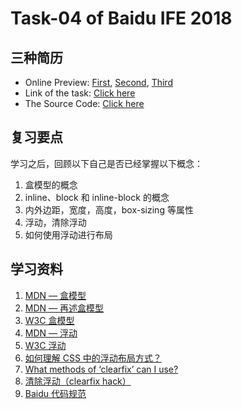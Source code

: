 # Task-04 of Baidu IFE 2018

## 三种简历

- Online Preview: [First](https://dingxuewen.com/baidu-ife-practice/ife-2018/task-04/resume-1.html), [Second](https://dingxuewen.com/baidu-ife-practice/ife-2018/task-04/resume-2.html), [Third](https://dingxuewen.com/baidu-ife-practice/ife-2018/task-04/resume-3.html)
- Link of the task: [Click here](http://ife.baidu.com/course/detail/id/40)
- The Source Code: [Click here](https://github.com/leviding/baidu-ife-practice/tree/master/ife-2018/task-04)

## 复习要点

学习之后，回顾以下自己是否已经掌握以下概念：

1. 盒模型的概念
2. inline、block 和 inline-block 的概念
3. 内外边距，宽度，高度，box-sizing 等属性
4. 浮动，清除浮动
5. 如何使用浮动进行布局

## 学习资料

1. [MDN — 盒模型](https://developer.mozilla.org/zh-CN/docs/Learn/CSS/Introduction_to_CSS/Box_model)
2. [MDN — 再述盒模型](https://developer.mozilla.org/zh-CN/docs/Learn/CSS/Styling_boxes/Box_model_recap)
3. [W3C 盒模型](https://www.w3.org/TR/2011/REC-CSS2-20110607/box.html#box-model)
4. [MDN — 浮动](https://developer.mozilla.org/zh-CN/docs/Learn/CSS/CSS_layout/Floats)
5. [W3C 浮动](https://www.w3.org/TR/2011/REC-CSS2-20110607/visuren.html#floats)
6. [如何理解 CSS 中的浮动布局方式？](https://www.zhihu.com/question/19915431)
7. [What methods of ‘clearfix’ can I use?](https://stackoverflow.com/questions/211383/what-methods-of-clearfix-can-i-use)
8. [清除浮动（clearfix hack）](http://zh.learnlayout.com/clearfix.html)
9. [Baidu 代码规范](https://github.com/ecomfe/spec)
